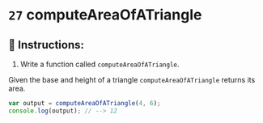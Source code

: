 # `27` computeAreaOfATriangle

## 📝 Instructions:

1. Write a function called `computeAreaOfATriangle`.

Given the base and height of a triangle `computeAreaOfATriangle` returns its area.

```Javascript
var output = computeAreaOfATriangle(4, 6);
console.log(output); // --> 12
```